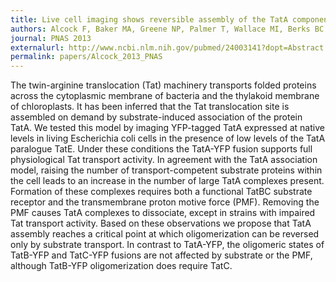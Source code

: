 ```yaml
---
title: Live cell imaging shows reversible assembly of the TatA component of the twin-arginine protein transport system.
authors: Alcock F, Baker MA, Greene NP, Palmer T, Wallace MI, Berks BC.
journal: PNAS 2013 
externalurl: http://www.ncbi.nlm.nih.gov/pubmed/24003141?dopt=Abstract
permalink: papers/Alcock_2013_PNAS
---
```

The twin-arginine translocation (Tat) machinery transports folded proteins across the cytoplasmic membrane of bacteria and the thylakoid membrane of chloroplasts. It has been inferred that the Tat translocation site is assembled on demand by substrate-induced association of the protein TatA. We tested this model by imaging YFP-tagged TatA expressed at native levels in living Escherichia coli cells in the presence of low levels of the TatA paralogue TatE. Under these conditions the TatA-YFP fusion supports full physiological Tat transport activity. In agreement with the TatA association model, raising the number of transport-competent substrate proteins within the cell leads to an increase in the number of large TatA complexes present. Formation of these complexes requires both a functional TatBC substrate receptor and the transmembrane proton motive force (PMF). Removing the PMF causes TatA complexes to dissociate, except in strains with impaired Tat transport activity. Based on these observations we propose that TatA assembly reaches a critical point at which oligomerization can be reversed only by substrate transport. In contrast to TatA-YFP, the oligomeric states of TatB-YFP and TatC-YFP fusions are not affected by substrate or the PMF, although TatB-YFP oligomerization does require TatC.